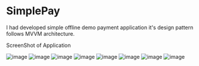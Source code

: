 # SimplePay
I had developed simple offline demo payment application it's design pattern follows MVVM architecture.

ScreenShot of Application

![image](https://github.com/gokulakrishnan001/SimplePay/assets/99865855/6ad2e5ce-e4d4-43b3-9fc2-c7119f8be629)
![image](https://github.com/gokulakrishnan001/SimplePay/assets/99865855/e1efedda-7c10-48fb-a5e0-07f873b8527b)
![image](https://github.com/gokulakrishnan001/SimplePay/assets/99865855/8751683d-2c81-499a-8bc8-d4aa3b923408)
![image](https://github.com/gokulakrishnan001/SimplePay/assets/99865855/63633327-bb1e-4932-b8f0-a0cbeb51f857)
![image](https://github.com/gokulakrishnan001/SimplePay/assets/99865855/7bc71d69-6f42-4837-9535-f76a0eca8793)
![image](https://github.com/gokulakrishnan001/SimplePay/assets/99865855/2d3fb9eb-c3fa-42bd-bf37-2ebcd170c674)
![image](https://github.com/gokulakrishnan001/SimplePay/assets/99865855/199500de-2b34-4887-9208-63e5266fb43e)
![image](https://github.com/gokulakrishnan001/SimplePay/assets/99865855/329d6e52-8815-441b-a00f-de8dfa623b24)
